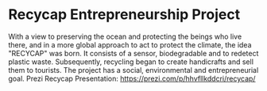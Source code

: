 # Recycap Entrepreneurship Project

With a view to preserving the ocean and protecting the beings who live there, and in a more global approach to act to protect the climate, the idea "RECYCAP" was born. It consists of a sensor, biodegradable and to redetect
plastic waste. Subsequently, recycling began to create handicrafts and sell them to tourists. The project has a social, environmental and entrepreneurial goal.
Prezi Recycap Presentation: https://prezi.com/p/hhvfllkddcri/recycap/
